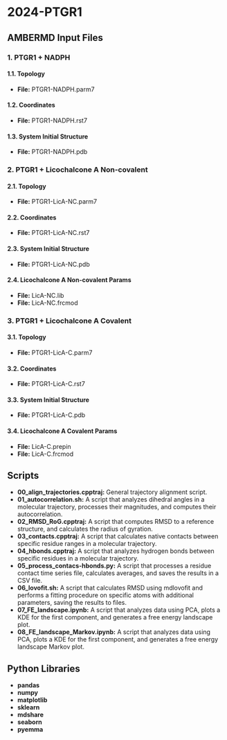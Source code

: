 # 2024-PTGR1

## AMBERMD Input Files

### 1. PTGR1 + NADPH
#### 1.1. Topology
- **File:** PTGR1-NADPH.parm7

#### 1.2. Coordinates
- **File:** PTGR1-NADPH.rst7

#### 1.3. System Initial Structure
- **File:** PTGR1-NADPH.pdb

### 2. PTGR1 + Licochalcone A Non-covalent
#### 2.1. Topology
- **File:** PTGR1-LicA-NC.parm7

#### 2.2. Coordinates
- **File:** PTGR1-LicA-NC.rst7

#### 2.3. System Initial Structure
- **File:** PTGR1-LicA-NC.pdb

#### 2.4. Licochalcone A Non-covalent Params
- **File:** LicA-NC.lib
- **File:** LicA-NC.frcmod

### 3. PTGR1 + Licochalcone A Covalent
#### 3.1. Topology
- **File:** PTGR1-LicA-C.parm7

#### 3.2. Coordinates
- **File:** PTGR1-LicA-C.rst7

#### 3.3. System Initial Structure
- **File:** PTGR1-LicA-C.pdb

#### 3.4. Licochalcone A Covalent Params
- **File:** LicA-C.prepin
- **File:** LicA-C.frcmod

## Scripts

- **00_align_trajectories.cpptraj:** General trajectory alignment script.
- **01_autocorrelation.sh:** A script that analyzes dihedral angles in a molecular trajectory, processes their magnitudes, and computes their autocorrelation.
- **02_RMSD_RoG.cpptraj:** A script that computes RMSD to a reference structure, and calculates the radius of gyration.
- **03_contacts.cpptraj:** A script that calculates native contacts between specific residue ranges in a molecular trajectory.
- **04_hbonds.cpptraj:** A script that analyzes hydrogen bonds between specific residues in a molecular trajectory.
- **05_process_contacs-hbonds.py:** A script that processes a residue contact time series file, calculates averages, and saves the results in a CSV file.
- **06_lovofit.sh:** A script that calculates RMSD using mdlovofit and performs a fitting procedure on specific atoms with additional parameters, saving the results to files.
- **07_FE_landscape.ipynb:** A script that analyzes data using PCA, plots a KDE for the first component, and generates a free energy landscape plot.
- **08_FE_landscape_Markov.ipynb:** A script that analyzes data using PCA, plots a KDE for the first component, and generates a free energy landscape Markov plot.

## Python Libraries
- **pandas**
- **numpy**
- **matplotlib**
- **sklearn**
- **mdshare**
- **seaborn**
- **pyemma**
